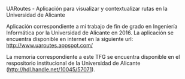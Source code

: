 UARoutes -  Aplicación para visualizar y contextualizar rutas en la Universidad de Alicante

Aplicación correspondiente a mi trabajo de fin de grado en Ingeniería Informática por la Universidad de Alicante en 2016. La aplicación se encuentra disponible en internet en la siguiente url: http://www.uaroutes.appspot.com/

La memoria correspondiente a este TFG se encuentra disponible en el respositorio institucional de la Universidad de Alicante (http://hdl.handle.net/10045/57071).
